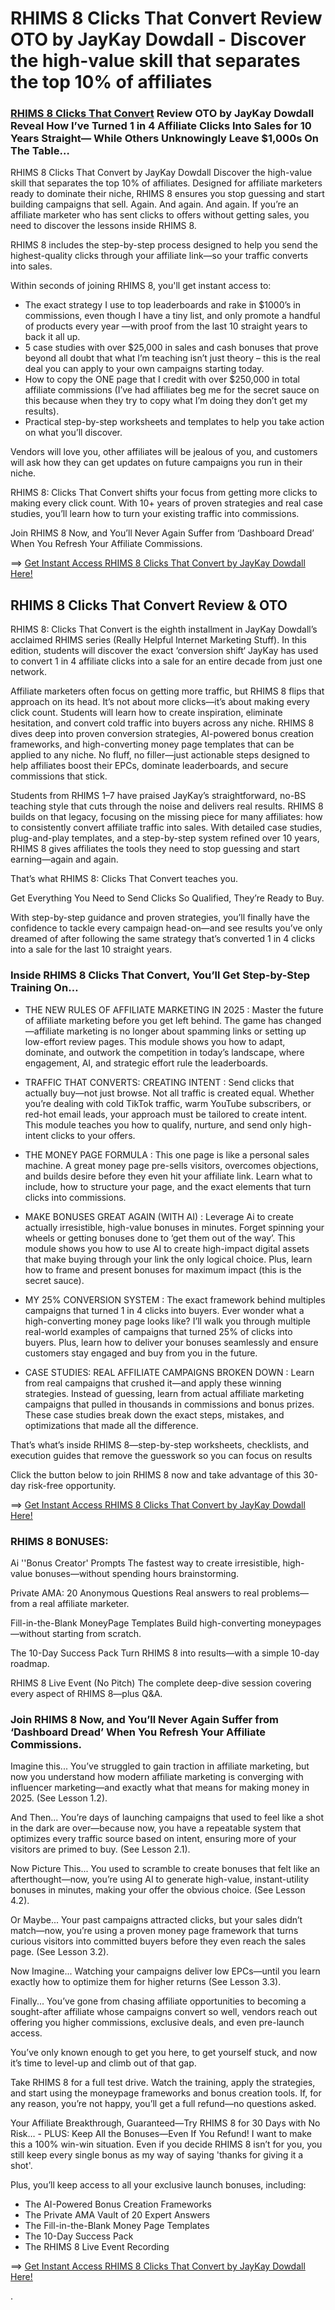 # RHIMS 8 Clicks That Convert Review OTO by JayKay Dowdall - Discover the high-value skill that separates the top 10% of affiliates

### [RHIMS 8 Clicks That Convert](https://jvupsell.com/2025/02/rhims-8-clicks-that-convert-review-oto-by-jaykay/) Review OTO by JayKay Dowdall Reveal How I’ve Turned 1 in 4 Affiliate Clicks Into Sales for 10 Years Straight— While Others Unknowingly Leave $1,000s On The Table…

RHIMS 8 Clicks That Convert by JayKay Dowdall Discover the high-value skill that separates the top 10% of affiliates. Designed for affiliate marketers ready to dominate their niche, RHIMS 8 ensures you stop guessing and start building campaigns that sell. Again. And again. And again.
If you’re an affiliate marketer who has sent clicks to offers without getting sales, you need to discover the lessons inside RHIMS 8.

RHIMS 8 includes the step-by-step process designed to help you send the highest-quality clicks through your affiliate link—so your traffic converts into sales.

Within seconds of joining RHIMS 8, you'll get instant access to:
- The exact strategy I use to top leaderboards and rake in $1000’s in commissions, even though I have a tiny list, and only promote a handful of products every year —with proof from the last 10 straight years to back it all up.
- 5 case studies with over $25,000 in sales and cash bonuses that prove beyond all doubt that what I’m teaching isn’t just theory – this is the real deal you can apply to your own campaigns starting today.
- How to copy the ONE page that I credit with over $250,000 in total affiliate commissions (I’ve had affiliates beg me for the secret sauce on this because when they try to copy what I’m doing they don’t get my results).
- ​Practical step-by-step worksheets and templates to help you take action on what you’ll discover.

Vendors will love you, other affiliates will be jealous of you, and customers will ask how they can get updates on future campaigns you run in their niche.

RHIMS 8: Clicks That Convert shifts your focus from getting more clicks to making every click count. With 10+ years of proven strategies and real case studies, you’ll learn how to turn your existing traffic into commissions.

Join RHIMS 8 Now, and You’ll Never Again Suffer from ‘Dashboard Dread’ When You Refresh Your Affiliate Commissions. 

==> [Get Instant Access RHIMS 8 Clicks That Convert by JayKay Dowdall Here!](https://warriorplus.com/o2/a/pf9jbdr/0)


## RHIMS 8 Clicks That Convert Review & OTO

RHIMS 8: Clicks That Convert is the eighth installment in JayKay Dowdall’s acclaimed RHIMS series (Really Helpful Internet Marketing Stuff). In this edition, students will discover the exact ‘conversion shift‘ JayKay has used to convert 1 in 4 affiliate clicks into a sale for an entire decade from just one network.

Affiliate marketers often focus on getting more traffic, but RHIMS 8 flips that approach on its head. It’s not about more clicks—it’s about making every click count. Students will learn how to create inspiration, eliminate hesitation, and convert cold traffic into buyers across any niche.
RHIMS 8 dives deep into proven conversion strategies, AI-powered bonus creation frameworks, and high-converting money page templates that can be applied to any niche.
No fluff, no filler—just actionable steps designed to help affiliates boost their EPCs, dominate leaderboards, and secure commissions that stick.

Students from RHIMS 1–7 have praised JayKay’s straightforward, no-BS teaching style that cuts through the noise and delivers real results. RHIMS 8 builds on that legacy, focusing on the missing piece for many affiliates: how to consistently convert affiliate traffic into sales.
With detailed case studies, plug-and-play templates, and a step-by-step system refined over 10 years, RHIMS 8 gives affiliates the tools they need to stop guessing and start earning—again and again.

That’s what RHIMS 8: Clicks That Convert teaches you.

Get Everything You Need to Send Clicks So Qualified, They’re Ready to Buy.

With step-by-step guidance and proven strategies, you’ll finally have the confidence to tackle every campaign head-on—and see results you’ve only dreamed of after following the same strategy that’s converted 1 in 4 clicks into a sale for the last 10 straight years.

### Inside RHIMS 8 Clicks That Convert, You’ll Get Step-by-Step Training On…

- THE NEW RULES OF AFFILIATE MARKETING IN 2025 : 
Master the future of affiliate marketing before you get left behind.
The game has changed—affiliate marketing is no longer about spamming links or setting up low-effort review pages. This module shows you how to adapt, dominate, and outwork the competition in today’s landscape, where engagement, AI, and strategic effort rule the leaderboards.

- TRAFFIC THAT CONVERTS: CREATING INTENT : 
Send clicks that actually buy—not just browse.
Not all traffic is created equal. Whether you’re dealing with cold TikTok traffic, warm YouTube subscribers, or red-hot email leads, your approach must be tailored to create intent. This module teaches you how to qualify, nurture, and send only high-intent clicks to your offers.

- THE MONEY PAGE FORMULA : 
This one page is like a personal sales machine.
A great money page pre-sells visitors, overcomes objections, and builds desire before they even hit your affiliate link. Learn what to include, how to structure your page, and the exact elements that turn clicks into commissions.

- MAKE BONUSES GREAT AGAIN (WITH AI) : 
Leverage Ai to create actually irresistible, high-value bonuses in minutes.
Forget spinning your wheels or getting bonuses done to ‘get them out of the way’. This module shows you how to use AI to create high-impact digital assets that make buying through your link the only logical choice. Plus, learn how to frame and present bonuses for maximum impact (this is the secret sauce).

- MY 25% CONVERSION SYSTEM : 
The exact framework behind multiples campaigns that turned 1 in 4 clicks into buyers.
Ever wonder what a high-converting money page looks like? I’ll walk you through multiple real-world examples of campaigns that turned 25% of clicks into buyers. Plus, learn how to deliver your bonuses seamlessly and ensure customers stay engaged and buy from you in the future.

- CASE STUDIES: REAL AFFILIATE CAMPAIGNS BROKEN DOWN : 
Learn from real campaigns that crushed it—and apply these winning strategies.
Instead of guessing, learn from actual affiliate marketing campaigns that pulled in thousands in commissions and bonus prizes. These case studies break down the exact steps, mistakes, and optimizations that made all the difference.

That’s what’s inside RHIMS 8—step-by-step worksheets, checklists, and execution guides that remove the guesswork so you can focus on results

Click the button below to join RHIMS 8 now and take advantage of this 30-day risk-free opportunity.

==> [Get Instant Access RHIMS 8 Clicks That Convert by JayKay Dowdall Here!](https://warriorplus.com/o2/a/pf9jbdr/0)

### RHIMS 8 BONUSES:

Ai ''Bonus Creator' Prompts
The fastest way to create irresistible, high-value bonuses—without spending hours brainstorming.

Private AMA: 20 Anonymous Questions
Real answers to real problems—from a real affiliate marketer.

Fill-in-the-Blank MoneyPage Templates
Build high-converting moneypages—without starting from scratch.

The 10-Day Success Pack
Turn RHIMS 8 into results—with a simple 10-day roadmap.

RHIMS 8 Live Event (No Pitch)
The complete deep-dive session covering every aspect of RHIMS 8—plus Q&A.


### Join RHIMS 8 Now, and You’ll Never Again Suffer from ‘Dashboard Dread’ When You Refresh Your Affiliate Commissions. 

Imagine this...
You’ve struggled to gain traction in affiliate marketing, but now you understand how modern affiliate marketing is converging with influencer marketing—and exactly what that means for making money in 2025. (See Lesson 1.2).

And Then...
You’re days of  launching campaigns that used to feel like a shot in the dark are over—because now, you have a repeatable system that optimizes every traffic source based on intent, ensuring more of your visitors are primed to buy. (See Lesson 2.1).

Now Picture This...
You used to scramble to create bonuses that felt like an afterthought—now, you’re using AI to generate high-value, instant-utility bonuses in minutes, making your offer the obvious choice. (See Lesson 4.2).

Or Maybe...
Your past campaigns attracted clicks, but your sales didn’t match—now, you’re using a proven money page framework that turns curious visitors into committed buyers before they even reach the sales page. (See Lesson 3.2).

Now Imagine...
Watching your campaigns deliver low EPCs—until you learn exactly how to optimize them for higher returns (See Lesson 3.3).

Finally...
You’ve gone from chasing affiliate opportunities to becoming a sought-after affiliate whose campaigns convert so well, vendors reach out offering you higher commissions, exclusive deals, and even pre-launch access.

You’ve only known enough to get you here, to get yourself stuck, and now it’s time to level-up and climb out of that gap.

Take RHIMS 8 for a full test drive. Watch the training, apply the strategies, and start using the moneypage frameworks and bonus creation tools. If, for any reason, you’re not happy, you’ll get a full refund—no questions asked.

Your Affiliate Breakthrough, Guaranteed—Try RHIMS 8 for 30 Days with No Risk… - 
PLUS: Keep All the Bonuses—Even If You Refund!
I want to make this a 100% win-win situation. Even if you decide RHIMS 8 isn’t for you, you still keep every single bonus as my way of saying 'thanks for giving it a shot'. 

Plus, you’ll keep access to all your exclusive launch bonuses, including:
- The AI-Powered Bonus Creation Frameworks
- The Private AMA Vault of 20 Expert Answers
- The Fill-in-the-Blank Money Page Templates
- ​The 10-Day Success Pack
- ​The RHIMS 8 Live Event Recording

==> [Get Instant Access RHIMS 8 Clicks That Convert by JayKay Dowdall Here!](https://warriorplus.com/o2/a/pf9jbdr/0)


.
